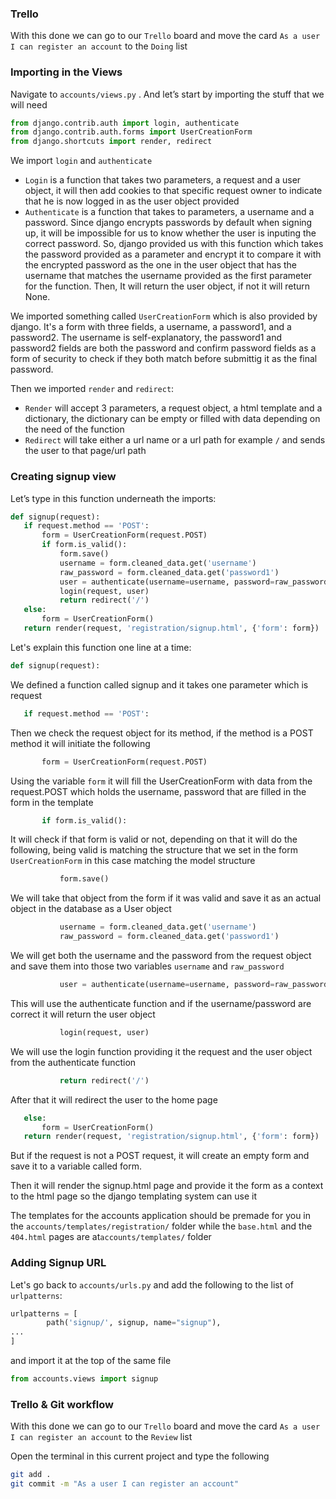 
### Trello

With this done we can go to our `Trello` board and move the card `As a user I can register an account` to the `Doing` list

### Importing in the Views

Navigate to `accounts/views.py` .
And let’s start by importing the stuff that we will need

```python
from django.contrib.auth import login, authenticate
from django.contrib.auth.forms import UserCreationForm
from django.shortcuts import render, redirect
```

We import `login` and `authenticate`

- `Login` is a function that takes two parameters, a request and a user object, it will then add cookies to that specific request owner to indicate that he is now logged in as the user object provided
- `Authenticate` is a function that takes to parameters, a username and a password. Since django encrypts passwords by default when signing up, it will be impossible for us to know whether the user is inputing the correct password. So, django provided us with this function which takes the password provided as a parameter and encrypt it to compare it with the encrypted password as the one in the user object that has the username that matches the username provided as the first parameter for the function. Then, It will return the user object, if not it will return None.

We imported something called `UserCreationForm` which is also provided by django. It's a form with three fields, a username, a password1, and a password2. The username is self-explanatory, the password1 and password2 fields are both the password and confirm password fields as a form of security to check if they both match before submittig it as the final password.

Then we imported `render` and `redirect`:

- `Render` will accept 3 parameters, a request object, a html template and a dictionary, the dictionary can be empty or filled with data depending on the need of the function
- `Redirect` will take either a url name or a url path for example `/` and sends the user to that page/url path

### Creating signup view

Let’s type in this function underneath the imports:

```python
def signup(request):
   if request.method == 'POST':
       form = UserCreationForm(request.POST)
       if form.is_valid():
           form.save()
           username = form.cleaned_data.get('username')
           raw_password = form.cleaned_data.get('password1')
           user = authenticate(username=username, password=raw_password)
           login(request, user)
           return redirect('/')
   else:
       form = UserCreationForm()
   return render(request, 'registration/signup.html', {'form': form})
```

Let's explain this function one line at a time:

```python
def signup(request):
```

We defined a function called signup and it takes one parameter which is request

```python
   if request.method == 'POST':
```

Then we check the request object for its method, if the method is a POST method it will initiate the following

```python
       form = UserCreationForm(request.POST)
```

Using the variable `form` it will fill the UserCreationForm with data from the request.POST which holds the username, password that are filled in the form in the template

```python
       if form.is_valid():
```

It will check if that form is valid or not, depending on that it will do the following, being valid is matching the structure that we set in the form `UserCreationForm` in this case matching the model structure

```python
           form.save()
```

We will take that object from the form if it was valid and save it as an actual object in the database as a User object

```python
           username = form.cleaned_data.get('username')
           raw_password = form.cleaned_data.get('password1')
```

We will get both the username and the password from the request object and save them into those two variables `username` and `raw_password`

```python
           user = authenticate(username=username, password=raw_password)
```

This will use the authenticate function and if the username/password are correct it will return the user object

```python
           login(request, user)
```

We will use the login function providing it the request and the user object from the authenticate function

```python
           return redirect('/')
```

After that it will redirect the user to the home page

```python
   else:
       form = UserCreationForm()
   return render(request, 'registration/signup.html', {'form': form})
```

But if the request is not a POST request, it will create an empty form and save it to a variable called form.

Then it will render the signup.html page and provide it the form as a context to the html page so the django templating system can use it

The templates for the accounts application should be premade for you in the `accounts/templates/registration/` folder while the `base.html` and the `404.html` pages are at`accounts/templates/` folder

### Adding Signup URL

Let's go back to `accounts/urls.py` and add the following to the list of `urlpatterns`:

```python
urlpatterns = [
        path('signup/', signup, name="signup"),
...
]
```

and import it at the top of the same file

```python
from accounts.views import signup
```

### Trello & Git workflow

With this done we can go to our `Trello` board and move the card `As a user I can register an account` to the `Review` list

Open the terminal in this current project and type the following

```bash
git add .
git commit -m "As a user I can register an account"
```